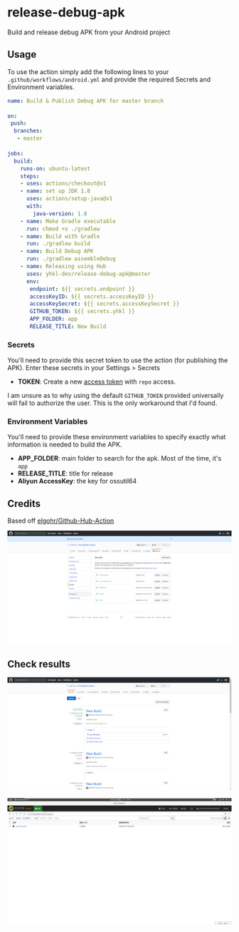 # release-debug-apk

Build and release debug APK from your Android project

## Usage

To use the action simply add the following lines to your `.github/workflows/android.yml` and provide the required Secrets and Environment variables.

```yaml
name: Build & Publish Debug APK for master branch

on:
 push:
  branches:
   - master
   
jobs:
  build:
    runs-on: ubuntu-latest
    steps:
    - uses: actions/checkout@v1
    - name: set up JDK 1.8
      uses: actions/setup-java@v1
      with:
        java-version: 1.8
    - name: Make Gradle executable
      run: chmod +x ./gradlew
    - name: Build with Gradle
      run: ./gradlew build
    - name: Build Debug APK
      run: ./gradlew assembleDebug
    - name: Releasing using Hub
      uses: yhkl-dev/release-debug-apk@master
      env:
       endpoint: ${{ secrets.endpoint }}
       accessKeyID: ${{ secrets.accessKeyID }}
       accessKeySecret: ${{ secrets.accessKeySecret }}
       GITHUB_TOKEN: ${{ secrets.yhkl }}
       APP_FOLDER: app
       RELEASE_TITLE: New Build
```

### Secrets

You'll need to provide this secret token to use the action (for publishing the APK). Enter these secrets in your Settings > Secrets

- **TOKEN**: Create a new [access token](https://github.com/settings/tokens) with `repo` access.

I am unsure as to why using the default `GITHUB_TOKEN` provided universally will fail to authorize the user. This is the only workaround that I'd found.

### Environment Variables

You'll need to provide these environment variables to specify exactly what information is needed to build the APK.

- **APP_FOLDER**: main folder to search for the apk. Most of the time, it's `app`
- **RELEASE_TITLE**: title for release
- **Aliyun AccessKey**: the key for ossutil64

## Credits

Based off [elgohr/Github-Hub-Action](https://github.com/elgohr/Github-Hub-Action)

![1590578240325](images/1590578240325.png)

## Check results

![1590579564343](images/1590579564343.png)

![1590579214497](images/1590579214497.png)
